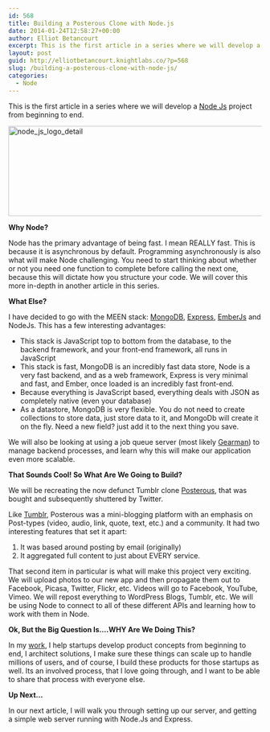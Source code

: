 ```yaml
---
id: 568
title: Building a Posterous Clone with Node.js
date: 2014-01-24T12:58:27+00:00
author: Elliot Betancourt
excerpt: This is the first article in a series where we will develop a Node JS project from beginning to end. A quick introduction to what we are going to do, and everything that we are going to touch on in this project. Learning how to build a real product using Node.js, MongoDB, Express, Ember.js, and Gearman.
layout: post
guid: http://elliotbetancourt.knightlabs.co/?p=568
slug: /building-a-posterous-clone-with-node-js/
categories:
  - Node
---
```

This is the first article in a series where we will develop a <a title="Nodejs.org" href="http://nodejs.org" target="_blank">Node Js</a> project from beginning to end.

[<img class="alignnone size-full wp-image-569" alt="node_js_logo_detail" src="https://i1.wp.com/elliotbetancourt.knightlabs.co/wp-content/uploads/2014/01/node_js_logo_detail.png?resize=525%2C179" width="525" height="179" srcset="https://i2.wp.com/elliotbetancourt.com/wp-content/uploads/2014/01/node_js_logo_detail.png?w=574 574w, https://i2.wp.com/elliotbetancourt.com/wp-content/uploads/2014/01/node_js_logo_detail.png?resize=300%2C102 300w" sizes="(max-width: 525px) 100vw, 525px" data-recalc-dims="1" />](https://i1.wp.com/elliotbetancourt.knightlabs.co/wp-content/uploads/2014/01/node_js_logo_detail.png)

**Why Node?**

Node has the primary advantage of being fast. I mean REALLY fast. This is because it is asynchronous by default. Programming asynchronously is also what will make Node challenging. You need to start thinking about whether or not you need one function to complete before calling the next one, because this will dictate how you structure your code. We will cover this more in-depth in another article in this series.

**What Else?**

I have decided to go with the MEEN stack: <a href="http://www.mongodb.org" target="_blank">MongoDB</a>, <a href="http://expressjs.com" target="_blank">Express</a>, <a href="http://emberjs.com" target="_blank">EmberJs</a> and NodeJs. This has a few interesting advantages:

  * This stack is JavaScript top to bottom from the database, to the backend framework, and your front-end framework, all runs in JavaScript
  * This stack is fast, MongoDB is an incredibly fast data store, Node is a very fast backend, and as a web framework, Express is very minimal and fast, and Ember, once loaded is an incredibly fast front-end.
  * Because everything is JavaScript based, everything deals with JSON as completely native (even your database)
  * As a datastore, MongoDB is very flexible. You do not need to create collections to store data, just store data to it, and MongoDb will create it on the fly. Need a new field? just add it to the next thing you save.

We will also be looking at using a job queue server (most likely <a href="http://gearman.org" target="_blank">Gearman</a>) to manage backend processes, and learn why this will make our application even more scalable.

**That Sounds Cool! So What Are We Going to Build?**

We will be recreating the now defunct Tumblr clone <a title="About Posterous" href="http://en.wikipedia.org/wiki/Posterous" target="_blank">Posterous</a>, that was bought and subsequently shuttered by Twitter.

Like <a href="http://tumblr.com" target="_blank">Tumblr</a>, Posterous was a mini-blogging platform with an emphasis on Post-types (video, audio, link, quote, text, etc.) and a community. It had two interesting features that set it apart:

  1. It was based around posting by email (originally)
  2. It aggregated full content to just about EVERY service.

That second item in particular is what will make this project very exciting. We will upload photos to our new app and then propagate them out to Facebook, Picasa, Twitter, Flickr, etc. Videos will go to Facebook, YouTube, Vimeo. We will repost everything to WordPress Blogs, Tumblr, etc. We will be using Node to connect to all of these different APIs and learning how to work with them in Node.

**Ok, But the Big Question Is&#8230;.WHY Are We Doing This?**

In my <a href="http://www.hipdotmedia.com" target="_blank">work</a>, I help startups develop product concepts from beginning to end, I architect solutions, I make sure these things can scale up to handle millions of users, and of course, I build these products for those startups as well. Its an involved process, that I love going through, and I want to be able to share that process with everyone else.

**Up Next&#8230;**

In our next article, I will walk you through setting up our server, and getting a simple web server running with Node.Js and Express.